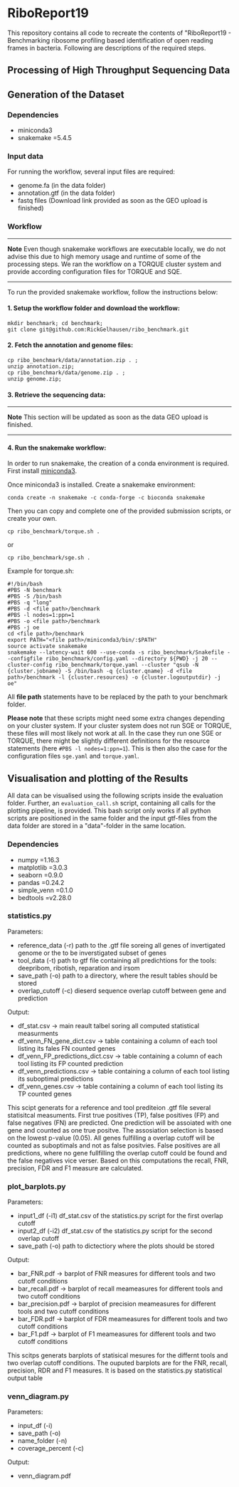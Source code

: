 # RiboReport19
This repository contains all code to recreate the contents of "RiboReport19 - Benchmarking ribosome profiling based identification of open reading frames in bacteria. Following are descriptions of the required steps.

## Processing of High Throughput Sequencing Data

## Generation of the Dataset

### Dependencies
- miniconda3
- snakemake =5.4.5

### Input data
For running the workflow, several input files are required:
- genome.fa (in the data folder)
- annotation.gtf (in the data folder)
- fastq files (Download link provided as soon as the GEO upload is finished)

### Workflow
---
**Note**
Even though snakemake workflows are executable locally, we do not advise this due to high memory usage and runtime of some of the processing steps. We ran the workflow on a TORQUE cluster system and provide according configuration files for TORQUE and SQE.

---


To run the provided snakemake workflow, follow the instructions below:

#### 1. Setup the workflow folder and download the workflow:

~~~~
mkdir benchmark; cd benchmark;
git clone git@github.com:RickGelhausen/ribo_benchmark.git
~~~~

#### 2. Fetch the annotation and genome files:

~~~~
cp ribo_benchmark/data/annotation.zip . ;
unzip annotation.zip;
cp ribo_benchmark/data/genome.zip . ;
unzip genome.zip;
~~~~

#### 3. Retrieve the sequencing data:
---
**Note**
This section will be updated as soon as the data GEO upload is finished.

---

#### 4. Run the snakemake workflow:

In order to run snakemake, the creation of a conda environment is required. First install [miniconda3](https://docs.conda.io/en/latest/miniconda.html).

Once miniconda3 is installed. Create a snakemake environment:
~~~~
conda create -n snakemake -c conda-forge -c bioconda snakemake
~~~~

Then you can copy and complete one of the provided submission scripts, or create your own.
~~~~
cp ribo_benchmark/torque.sh .
~~~~
or
~~~~
cp ribo_benchmark/sge.sh .
~~~~

Example for torque.sh:

~~~~
#!/bin/bash
#PBS -N benchmark
#PBS -S /bin/bash
#PBS -q "long"
#PBS -d <file path>/benchmark
#PBS -l nodes=1:ppn=1
#PBS -o <file path>/benchmark
#PBS -j oe
cd <file path>/benchmark
export PATH="<file path>/miniconda3/bin/:$PATH"
source activate snakemake
snakemake --latency-wait 600 --use-conda -s ribo_benchmark/Snakefile --configfile ribo_benchmark/config.yaml --directory ${PWD} -j 20 --cluster-config ribo_benchmark/torque.yaml --cluster "qsub -N {cluster.jobname} -S /bin/bash -q {cluster.qname} -d <file path>/benchmark -l {cluster.resources} -o {cluster.logoutputdir} -j oe"
~~~~

All **file path** statements have to be replaced by the path to your benchmark folder.

**Please note** that these scripts might need some extra changes depending on your cluster system. If your cluster system does not run SGE or TORQUE, these files will most likely not work at all. In the case they run one SGE or TORQUE, there might be slightly different definitions for the resource statements (here `#PBS -l nodes=1:ppn=1`). This is then also the case for the configuration files `sge.yaml` and `torque.yaml`.


## Visualisation and plotting of the Results
All data can be visualised using the following scripts inside the evaluation folder. Further, an `evaluation_call.sh` script, containing all calls for the plotting pipeline, is provided. This bash script only works if all python scripts are positioned in the same folder and the input gtf-files from the data folder are stored in a "data"-folder in the same location.

### Dependencies
- numpy =1.16.3
- matplotlib =3.0.3
- seaborn =0.9.0
- pandas =0.24.2
- simple_venn =0.1.0 
- bedtools =v2.28.0

### statistics.py

Parameters:
- reference_data (-r) path to the .gtf file soreing all genes of invertigated genome or the to be inverstigated subset of genes
- tool_data (-t) path to gtf file containing all predichtions for the tools: deepribom, ribotish, reparation and irsom
- save_path (-o) path to a directory, where the result tables should be stored
- overlap_cutoff (-c) dieserd sequence overlap cutoff between gene and prediction

Output:
- df_stat.csv -> main reault talbel soring all computed statistical measurments
- df_venn_FN_gene_dict.csv -> table containing a column of each tool listing its fales FN counted genes
- df_venn_FP_predictions_dict.csv -> table containing a column of each tool listing its FP counted prediction
- df_venn_predictions.csv -> table containing a column of each tool listing its suboptimal predictions
- df_venn_genes.csv -> table containing a column of each tool listing its TP counted genes

This scipt generats for a reference and tool prediteion .gtf file several statisitcal measuments. First true positives (TP), false positives (FP) and false negatives (FN) are predicted. One prediction will be assoiated with one gene and counted as one true positve. The assosiation selection is based on the lowest p-value (0.05). All genes fulfilling a overlap cutoff will be counted as suboptimals and not as false positvies. False positives are all predictions, where no gene fullfilling the overlap cutoff could be found and the false negatives vice verser. Based on this computations the recall, FNR, precision, FDR and F1 measure are calculated. 

### plot_barplots.py
Parameters:
- input1_df (-i1) df_stat.csv of the statistics.py script for the first overlap cutoff
- input2_df (-i2) df_stat.csv of the statistics.py script for the second overlap cutoff
- save_path (-o) path to dictectiory where the plots should be stored

Output:
- bar_FNR.pdf -> barplot of FNR measures for different tools and two cutoff conditions
- bar_recall.pdf -> barplot of recall meameasures for different tools and two cutoff conditions
- bar_precision.pdf -> barplot of precision meameasures for different tools and two cutoff conditions
- bar_FDR.pdf -> barplot of FDR meameasures for different tools and two cutoff conditions
- bar_F1.pdf -> barplot of F1 meameasures for different tools and two cutoff conditions

This scitps generats barplots of statisical mesures for the differnt tools and two overlap cutoff conditions. The ouputed barplots are for the FNR, recall, precision, RDR and F1 measures. It is based on the statistics.py statistical output table

### venn_diagram.py
Parameters:
- input_df (-i)
- save_path (-o)
- name_folder (-n)
- coverage_percent (-c)

Output:
- venn_diagram.pdf 

